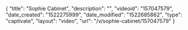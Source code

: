 {
    "title": "Sophie Cabinet",
    "description": "",
    "videoid": "157047579",
    "date_created": "1522275999",
    "date_modified": "1522685862",
    "type": "captivate",
    "layout": "video",
    "url": "\/v\/sophie-cabinet\/157047579"
}
